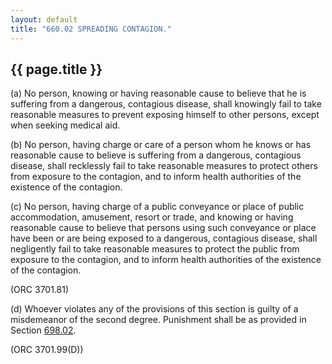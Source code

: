 ```yaml
---
layout: default 
title: "660.02 SPREADING CONTAGION."
---
```


{{ page.title }}
----------------

​(a) No person, knowing or having reasonable cause to believe that he is
suffering from a dangerous, contagious disease, shall knowingly fail to
take reasonable measures to prevent exposing himself to other persons,
except when seeking medical aid.

​(b) No person, having charge or care of a person whom he knows or has
reasonable cause to believe is suffering from a dangerous, contagious
disease, shall recklessly fail to take reasonable measures to protect
others from exposure to the contagion, and to inform health authorities
of the existence of the contagion.

​(c) No person, having charge of a public conveyance or place of public
accommodation, amusement, resort or trade, and knowing or having
reasonable cause to believe that persons using such conveyance or place
have been or are being exposed to a dangerous, contagious disease, shall
negligently fail to take reasonable measures to protect the public from
exposure to the contagion, and to inform health authorities of the
existence of the contagion.

(ORC 3701.81)

​(d) Whoever violates any of the provisions of this section is guilty of
a misdemeanor of the second degree. Punishment shall be as provided in
Section [698.02](38e2f631.html).

(ORC 3701.99(D))
